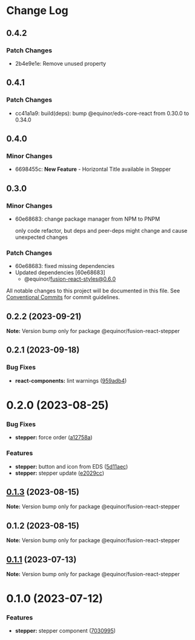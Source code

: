# Change Log

## 0.4.2

### Patch Changes

- 2b4e9e1e: Remove unused property

## 0.4.1

### Patch Changes

- cc41a1a9: build(deps): bump @equinor/eds-core-react from 0.30.0 to 0.34.0

## 0.4.0

### Minor Changes

- 6698455c: **New Feature** - Horizontal Title available in Stepper

## 0.3.0

### Minor Changes

- 60e68683: change package manager from NPM to PNPM

  only code refactor, but deps and peer-deps might change and cause unexpected changes

### Patch Changes

- 60e68683: fixed missing dependencies
- Updated dependencies [60e68683]
  - @equinor/fusion-react-styles@0.6.0

All notable changes to this project will be documented in this file.
See [Conventional Commits](https://conventionalcommits.org) for commit guidelines.

## 0.2.2 (2023-09-21)

**Note:** Version bump only for package @equinor/fusion-react-stepper

## 0.2.1 (2023-09-18)

### Bug Fixes

- **react-components:** lint warnings ([959adb4](https://github.com/equinor/fusion-react-components/commit/959adb4f470016f3873733ad60a9317023d3b5a1))

# 0.2.0 (2023-08-25)

### Bug Fixes

- **stepper:** force order ([a12758a](https://github.com/equinor/fusion-react-components/commit/a12758a893d6e6e670f0f452866c9a68dcd968c2))

### Features

- **stepper:** button and icon from EDS ([5d11aec](https://github.com/equinor/fusion-react-components/commit/5d11aec43c5fbfe9e6a589792bf03a469271d069))
- **stepper:** stepper update ([e2029cc](https://github.com/equinor/fusion-react-components/commit/e2029cc7248c712b98c7d9c6b5e8efc2aca9343d))

## [0.1.3](https://github.com/equinor/fusion-react-components/compare/@equinor/fusion-react-stepper@0.1.2...@equinor/fusion-react-stepper@0.1.3) (2023-08-15)

**Note:** Version bump only for package @equinor/fusion-react-stepper

## 0.1.2 (2023-08-15)

**Note:** Version bump only for package @equinor/fusion-react-stepper

## [0.1.1](https://github.com/equinor/fusion-react-components/compare/@equinor/fusion-react-stepper@0.1.0...@equinor/fusion-react-stepper@0.1.1) (2023-07-13)

**Note:** Version bump only for package @equinor/fusion-react-stepper

# 0.1.0 (2023-07-12)

### Features

- **stepper:** stepper component ([7030995](https://github.com/equinor/fusion-react-components/commit/7030995566b62cc7244f05767f25eea12a2978d2))

